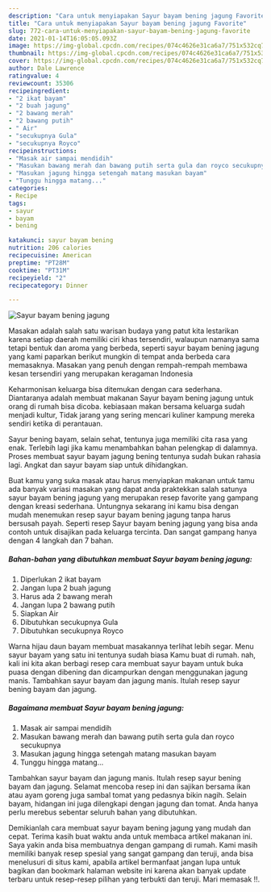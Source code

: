 ```yaml
---
description: "Cara untuk menyiapakan Sayur bayam bening jagung Favorite"
title: "Cara untuk menyiapakan Sayur bayam bening jagung Favorite"
slug: 772-cara-untuk-menyiapakan-sayur-bayam-bening-jagung-favorite
date: 2021-01-14T16:05:05.093Z
image: https://img-global.cpcdn.com/recipes/074c4626e31ca6a7/751x532cq70/sayur-bayam-bening-jagung-foto-resep-utama.jpg
thumbnail: https://img-global.cpcdn.com/recipes/074c4626e31ca6a7/751x532cq70/sayur-bayam-bening-jagung-foto-resep-utama.jpg
cover: https://img-global.cpcdn.com/recipes/074c4626e31ca6a7/751x532cq70/sayur-bayam-bening-jagung-foto-resep-utama.jpg
author: Dale Lawrence
ratingvalue: 4
reviewcount: 35306
recipeingredient:
- "2 ikat bayam"
- "2 buah jagung"
- "2 bawang merah"
- "2 bawang putih"
- " Air"
- "secukupnya Gula"
- "secukupnya Royco"
recipeinstructions:
- "Masak air sampai mendidih"
- "Masukan bawang merah dan bawang putih serta gula dan royco secukupnya"
- "Masukan jagung hingga setengah matang masukan bayam"
- "Tunggu hingga matang..."
categories:
- Recipe
tags:
- sayur
- bayam
- bening

katakunci: sayur bayam bening 
nutrition: 206 calories
recipecuisine: American
preptime: "PT28M"
cooktime: "PT31M"
recipeyield: "2"
recipecategory: Dinner

---
```



![Sayur bayam bening jagung](https://img-global.cpcdn.com/recipes/074c4626e31ca6a7/751x532cq70/sayur-bayam-bening-jagung-foto-resep-utama.jpg)

Masakan adalah salah satu warisan budaya yang patut kita lestarikan karena setiap daerah memiliki ciri khas tersendiri, walaupun namanya sama tetapi bentuk dan aroma yang berbeda, seperti sayur bayam bening jagung yang kami paparkan berikut mungkin di tempat anda berbeda cara memasaknya. Masakan yang penuh dengan rempah-rempah membawa kesan tersendiri yang merupakan keragaman Indonesia

Keharmonisan keluarga bisa ditemukan dengan cara sederhana. Diantaranya adalah membuat makanan Sayur bayam bening jagung untuk orang di rumah bisa dicoba. kebiasaan makan bersama keluarga sudah menjadi kultur, Tidak jarang yang sering mencari kuliner kampung mereka sendiri ketika di perantauan.

Sayur bening bayam, selain sehat, tentunya juga memiliki cita rasa yang enak. Terlebih lagi jika kamu menambahkan bahan pelengkap di dalamnya. Proses membuat sayur bayam jagung bening tentunya sudah bukan rahasia lagi. Angkat dan sayur bayam siap untuk dihidangkan.

Buat kamu yang suka masak atau harus menyiapkan makanan untuk tamu ada banyak variasi masakan yang dapat anda praktekkan salah satunya sayur bayam bening jagung yang merupakan resep favorite yang gampang dengan kreasi sederhana. Untungnya sekarang ini kamu bisa dengan mudah menemukan resep sayur bayam bening jagung tanpa harus bersusah payah.
Seperti resep Sayur bayam bening jagung yang bisa anda contoh untuk disajikan pada keluarga tercinta. Dan sangat gampang hanya dengan 4 langkah dan 7 bahan.


<!--inarticleads1-->

##### Bahan-bahan yang dibutuhkan membuat Sayur bayam bening jagung:

1. Diperlukan 2 ikat bayam
1. Jangan lupa 2 buah jagung
1. Harus ada 2 bawang merah
1. Jangan lupa 2 bawang putih
1. Siapkan  Air
1. Dibutuhkan secukupnya Gula
1. Dibutuhkan secukupnya Royco


Warna hijau daun bayam membuat masakannya terlihat lebih segar. Menu sayur bayam yang satu ini tentunya sudah biasa Kamu buat di rumah. nah, kali ini kita akan berbagi resep cara membuat sayur bayam untuk buka puasa dengan dibening dan dicampurkan dengan menggunakan jagung manis. Tambahkan sayur bayam dan jagung manis. Itulah resep sayur bening bayam dan jagung. 

<!--inarticleads2-->

##### Bagaimana membuat  Sayur bayam bening jagung:

1. Masak air sampai mendidih
1. Masukan bawang merah dan bawang putih serta gula dan royco secukupnya
1. Masukan jagung hingga setengah matang masukan bayam
1. Tunggu hingga matang...


Tambahkan sayur bayam dan jagung manis. Itulah resep sayur bening bayam dan jagung. Selamat mencoba resep ini dan sajikan bersama ikan atau ayam goreng juga sambal tomat yang pedasnya bikin nagih. Selain bayam, hidangan ini juga dilengkapi dengan jagung dan tomat. Anda hanya perlu merebus sebentar seluruh bahan yang dibutuhkan. 

Demikianlah cara membuat sayur bayam bening jagung yang mudah dan cepat. Terima kasih buat waktu anda untuk membaca artikel makanan ini. Saya yakin anda bisa membuatnya dengan gampang di rumah. Kami masih memiliki banyak resep spesial yang sangat gampang dan teruji, anda bisa menelusuri di situs kami, apabila artikel bermanfaat jangan lupa untuk bagikan dan bookmark halaman website ini karena akan banyak update terbaru untuk resep-resep pilihan yang terbukti dan teruji. Mari memasak !!. 
